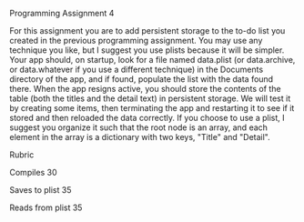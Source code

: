 Programming Assignment 4

For this assignment you are to add persistent storage to the to-do list you created in the previous programming assignment. You may use any technique you like, but I suggest you use plists because it will be simpler. Your app should, on startup, look for a file named data.plist (or data.archive, or data.whatever if you use a different technique)  in the Documents directory of the app, and if found, populate the list with the data found there.  When the app resigns active, you should store the contents of the table (both the titles and the detail text) in persistent storage. We will test it by creating some items, then terminating the app and restarting it to see if it stored and then reloaded the data correctly. If you choose to use a plist, I suggest you organize it such that the root node is an array, and each element in the array is a dictionary with two keys, "Title" and "Detail". 

Rubric

Compiles 30

Saves to plist 35

Reads from plist 35
